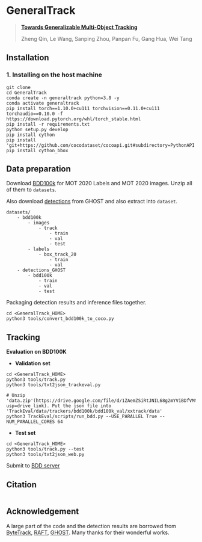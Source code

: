 # GeneralTrack

> [**Towards Generalizable Multi-Object Tracking**]()
> 
> Zheng Qin, Le Wang, Sanping Zhou, Panpan Fu, Gang Hua, Wei Tang
> 


## Installation
### 1. Installing on the host machine
```shell
git clone 
cd GeneralTrack
conda create -n generaltrack python=3.8 -y
conda activate generaltrack
pip install torch==1.10.0+cu111 torchvision==0.11.0+cu111 torchaudio==0.10.0 -f https://download.pytorch.org/whl/torch_stable.html
pip install -r requirements.txt
python setup.py develop
pip install cython
pip install 'git+https://github.com/cocodataset/cocoapi.git#subdirectory=PythonAPI'
pip install cython_bbox
```


## Data preparation

Download [BDD100k](https://bdd-data.berkeley.edu/) for MOT 2020 Labels and MOT 2020 images. Unzip all of them to 
```datasets```. 

Also download [detections](https://vision.in.tum.de/webshare/u/seidensc/GHOST/detections_GHOST.zip) from GHOST and also extract into ```dataset```. 
```
datasets/
    - bdd100k
        - images
            - track
                - train
                - val
                - test
        - labels
            - box_track_20
                - train
                - val
    - detections_GHOST
        - bdd100k
            - train
            - val
            - test
```
Packaging detection results and inference files together.
```shell
cd <GeneralTrack_HOME>
python3 tools/convert_bdd100k_to_coco.py
```

## Tracking

**Evaluation on BDD100K**
* **Validation set**
```shell
cd <GeneralTrack_HOME>
python3 tools/track.py
python3 tools/txt2json_trackeval.py

# Unzip 'data.zip'(https://drive.google.com/file/d/1ZAemZSiRtJNIL68g2mYViBDfVMt4igL1/view?usp=drive_link). Put the json file into 'TrackEval/data/trackers/bdd100k/bdd100k_val/xxtrack/data'
python3 TrackEval/scripts/run_bdd.py --USE_PARALLEL True --NUM_PARALLEL_CORES 64
```

* **Test set**

```shell
cd <GeneralTrack_HOME>
python3 tools/track.py --test
python3 tools/txt2json_web.py
```
Submit to [BDD server](https://eval.ai/web/challenges/challenge-page/1836/overview)



## Citation

```

```

## Acknowledgement

A large part of the code and the detection results are borrowed from [ByteTrack](https://github.com/ifzhang/ByteTrack), [RAFT](https://github.com/princeton-vl/RAFT), [GHOST](https://github.com/dvl-tum/GHOST). Many thanks for their wonderful works.
